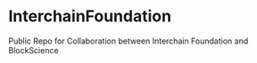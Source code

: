 # InterchainFoundation
Public Repo for Collaboration between Interchain Foundation and BlockScience
